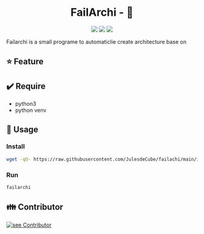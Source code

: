 <h1 align="center">FailArchi - 🔧</h1>
<p align="center">
    <img src="https://img.shields.io/github/v/tag/JulesdeCube/failachi?label=version&style=flat-square"/>
    <img src="https://img.shields.io/github/license/JulesdeCube/failachi?style=flat-square"/>
    <img src="https://img.shields.io/badge/python-3-blue?style=flat-square"/>
</p>

Failarchi is a small programe to automaticlie create architecture base on

## ⭐ Feature

## ✔️ Require
- python3
- python venv



## 📘 Usage

### Install

```bash
wget -qO- https://raw.githubusercontent.com/JulesdeCube/failachi/main/install.sh?token=AJ5HITCCNICMUSS5PQQS7IS74SRX4 | bash
```

### Run

```bash
failarchi
```
## 👪 Contributor
[![see Contributor](https://contributors-img.web.app/image?repo=JulesdeCube/failachi)](https://github.com/JulesdeCube/failachi/graphs/contributors)
